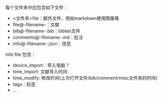 每个文件夹中应包含如下文件：
* <文件夹\>file：额外文件，例如markdown使用图像等
* file@-filename-：文献
* bib@-filename-.bib：bibtex文件
* comments@-filename-.md：批注
* info@-filename-.json：信息

info file 包含：
* device_import：导入电脑？
* time_import: 文献导入时间
* time_modify: 修改时间(上次打开文件/bib/comment/misc文件夹的时间)
* tags：标签
* ...
